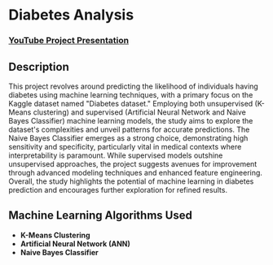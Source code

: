 <h1>Diabetes Analysis</h1>

 ### [YouTube Project Presentation](https://youtu.be/XEVj-lXS-Rs?si=0EJu-phSRat4Yccm)

<h2>Description</h2>
This project revolves around predicting the likelihood of individuals having diabetes using machine learning techniques, with a primary focus on the Kaggle dataset named "Diabetes dataset." Employing both unsupervised (K-Means clustering) and supervised (Artificial Neural Network and Naive Bayes Classifier) machine learning models, the study aims to explore the dataset's complexities and unveil patterns for accurate predictions. The Naive Bayes Classifier emerges as a strong choice, demonstrating high sensitivity and specificity, particularly vital in medical contexts where interpretability is paramount. While supervised models outshine unsupervised approaches, the project suggests avenues for improvement through advanced modeling techniques and enhanced feature engineering. Overall, the study highlights the potential of machine learning in diabetes prediction and encourages further exploration for refined results.
<br />

<h2>Machine Learning Algorithms Used</h2>

- <b>K-Means Clustering</b> 
- <b>Artificial Neural Network (ANN)</b>
- <b>Naive Bayes Classifier</b>
